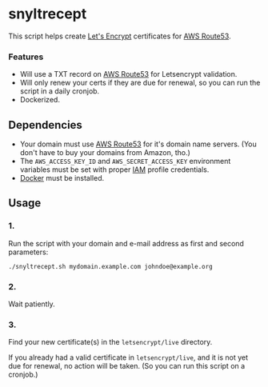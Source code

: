snyltrecept
===========

This script helps create [Let's Encrypt](https://letsencrypt.org/) certificates
for [AWS Route53](https://aws.amazon.com/route53/).

### Features

* Will use a TXT record on [AWS Route53](https://aws.amazon.com/route53/)
  for Letsencrypt validation.
* Will only renew your certs if they are due for renewal, so you can run the
  script in a daily cronjob.
* Dockerized.
  

Dependencies
------------

* Your domain must use [AWS Route53](https://aws.amazon.com/route53/) for it's
  domain name servers. (You don't have to buy your domains from Amazon, tho.)
* The `AWS_ACCESS_KEY_ID` and `AWS_SECRET_ACCESS_KEY` environment variables
  must be set with proper [IAM](https://aws.amazon.com/iam/) profile
  credentials.
* [Docker](https://www.docker.com/) must be installed.

Usage
-----

### 1.

Run the script with your domain and e-mail address as first and second
parameters:

    ./snyltrecept.sh mydomain.example.com johndoe@example.org

### 2.

Wait patiently.

### 3.

Find your new certificate(s) in the `letsencrypt/live` directory.

If you already had a valid certificate in `letsencrypt/live`, and it is not yet
due for renewal, no action will be taken. (So you can run this script on a
cronjob.)


